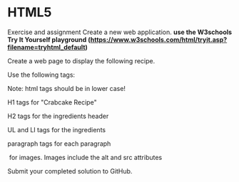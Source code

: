 # HTML5
Exercise and assignment
Create a new web application. **use the W3schools Try It Yourself playground (https://www.w3schools.com/html/tryit.asp?filename=tryhtml_default)**


Create a  web page to display the following recipe.

Use the following tags:

Note: html tags should be in lower case!

H1 tags for "Crabcake Recipe"

H2 tags for the ingredients header

UL and LI tags for the ingredients

<P> paragraph tags for each paragraph

<img> for images. Images include the alt and src attributes

 

Submit your completed solution to GitHub.
